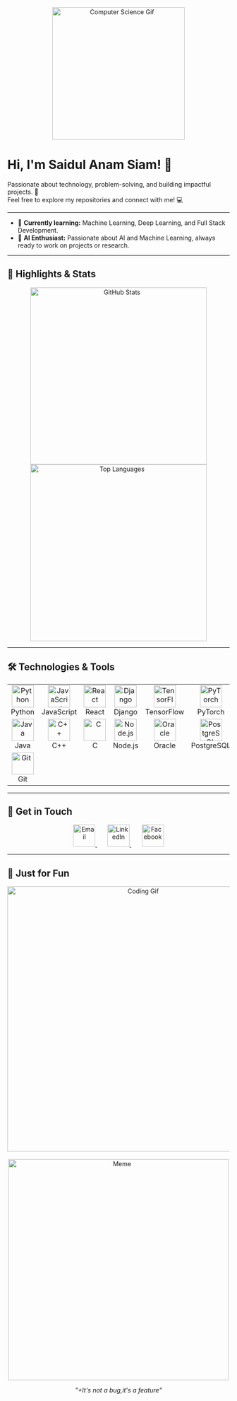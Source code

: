 <div align="center">
  <img src="https://media.giphy.com/media/xT9IgzoKnwFNmISR8I/giphy.gif" alt="Computer Science Gif" width="300">
</div>

# Hi, I'm Saidul Anam Siam! 👋
Passionate about technology, problem-solving, and building impactful projects. 🚀  
Feel free to explore my repositories and connect with me! 💻

---

- 🌱 **Currently learning:** Machine Learning, Deep Learning, and Full Stack Development.
- 🤖 **AI Enthusiast:** Passionate about AI and Machine Learning, always ready to work on projects or research.

---

## 🌟 Highlights & Stats

<div align="center">
  <img src="https://github-readme-stats.vercel.app/api?username=saidul-anam&show_icons=true&theme=radical" alt="GitHub Stats" width="400">
  <img src="https://github-readme-stats.vercel.app/api/top-langs/?username=saidul-anam&layout=compact&theme=radical" alt="Top Languages" width="400">
</div>

---

## 🛠️ Technologies & Tools

<div align="center">
  <table>
    <tr>
      <td align="center" width="100">
        <img src="https://cdn.jsdelivr.net/gh/devicons/devicon/icons/python/python-original.svg" width="50" alt="Python"><br>Python
      </td>
      <td align="center" width="100">
        <img src="https://cdn.jsdelivr.net/gh/devicons/devicon/icons/javascript/javascript-original.svg" width="50" alt="JavaScript"><br>JavaScript
      </td>
      <td align="center" width="100">
        <img src="https://cdn.jsdelivr.net/gh/devicons/devicon/icons/react/react-original.svg" width="50" alt="React"><br>React
      </td>
      <td align="center" width="100">
        <img src="https://cdn.jsdelivr.net/gh/devicons/devicon/icons/django/django-original.svg" width="50" alt="Django"><br>Django
      </td>
      <td align="center" width="100">
        <img src="https://cdn.jsdelivr.net/gh/devicons/devicon/icons/tensorflow/tensorflow-original.svg" width="50" alt="TensorFlow"><br>TensorFlow
      </td>
      <td align="center" width="100">
        <img src="https://cdn.jsdelivr.net/gh/devicons/devicon/icons/pytorch/pytorch-original.svg" width="50" alt="PyTorch"><br>PyTorch
      </td>
    </tr>
    <tr>
      <td align="center" width="100">
        <img src="https://cdn.jsdelivr.net/gh/devicons/devicon/icons/java/java-original.svg" width="50" alt="Java"><br>Java
      </td>
      <td align="center" width="100">
        <img src="https://cdn.jsdelivr.net/gh/devicons/devicon/icons/cplusplus/cplusplus-original.svg" width="50" alt="C++"><br>C++
      </td>
      <td align="center" width="100">
        <img src="https://cdn.jsdelivr.net/gh/devicons/devicon/icons/c/c-original.svg" width="50" alt="C"><br>C
      </td>
      <td align="center" width="100">
        <img src="https://cdn.jsdelivr.net/gh/devicons/devicon/icons/nodejs/nodejs-original.svg" width="50" alt="Node.js"><br>Node.js
      </td>
      <td align="center" width="100">
        <img src="https://cdn.jsdelivr.net/gh/devicons/devicon/icons/oracle/oracle-original.svg" width="50" alt="Oracle"><br>Oracle
      </td>
      <td align="center" width="100">
        <img src="https://cdn.jsdelivr.net/gh/devicons/devicon/icons/postgresql/postgresql-original.svg" width="50" alt="PostgreSQL"><br>PostgreSQL
      </td>
    </tr>
    <tr>
      <td align="center" width="100">
        <img src="https://cdn.jsdelivr.net/gh/devicons/devicon/icons/git/git-original.svg" width="50" alt="Git"><br>Git
      </td>
    </tr>
  </table>
</div>

---

## 🌟 Get in Touch

<div align="center">
  <a href="mailto:saidulanamsiam2003@gmail.com">
    <img src="https://cdn.jsdelivr.net/gh/devicons/devicon/icons/google/google-original.svg" width="50" alt="Email">
  </a>
  &nbsp;&nbsp;&nbsp;&nbsp;&nbsp;
  <a href="https://www.linkedin.com/in/saidul-anam-siam-287543259/">
    <img src="https://cdn.jsdelivr.net/gh/devicons/devicon/icons/linkedin/linkedin-original.svg" width="50" alt="LinkedIn">
  </a>
  &nbsp;&nbsp;&nbsp;&nbsp;&nbsp;
  <a href="https://www.facebook.com/saidul.anamsiam">
    <img src="https://cdn.jsdelivr.net/gh/devicons/devicon/icons/facebook/facebook-original.svg" width="50" alt="Facebook">
  </a>
</div>

---

## 🎉 Just for Fun

<div align="center">
  <img src="https://media.giphy.com/media/ZVik7pBtu9dNS/giphy.gif" alt="Coding Gif" width="600">
  <br><br>
  <img src="https://i.imgur.com/3Uih7Ue.jpeg" alt="Meme" width="500">
  <p><em>"+It's not a bug,it's a feature"</em></p>
</div>
